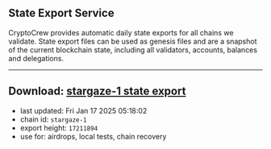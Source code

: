 ## State Export Service
CryptoCrew provides automatic daily state exports for all chains we validate. State export files can be used as genesis files and are a snapshot of the current blockchain state, including all validators, accounts, balances and delegations.

---
**Download: [stargaze-1 state export](https://dl-eu2.ccvalidators.com/SERVICE/stargaze/stargaze-1_export_17211894.json)**
---

- last updated: Fri Jan 17 2025 05:18:02
- chain id: `stargaze-1`
- export height: `17211894`
- use for: airdrops, local tests, chain recovery

